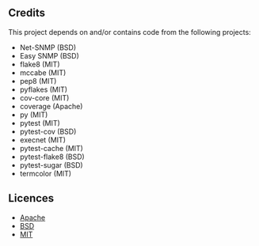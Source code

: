 ## Credits

This project depends on and/or contains code from the following projects:

- Net-SNMP (BSD)
- Easy SNMP (BSD)
- flake8 (MIT)
- mccabe (MIT)
- pep8 (MIT)
- pyflakes (MIT)
- cov-core (MIT)
- coverage (Apache)
- py (MIT)
- pytest (MIT)
- pytest-cov (BSD)
- execnet (MIT)
- pytest-cache (MIT)
- pytest-flake8 (BSD)
- pytest-sugar (BSD)
- termcolor (MIT)

## Licences

- [Apache](https://opensource.org/licenses/Apache-2.0)
- [BSD](https://opensource.org/licenses/BSD-3-Clause)
- [MIT](https://opensource.org/licenses/MIT)
